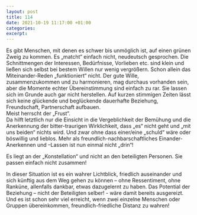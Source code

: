 ```yaml
---
layout: post
title: 114
date: 2021-10-19 11:17:00 +01:00
categories: 
excerpt: 
---
```


Es gibt Menschen, mit denen es schwer bis unmöglich ist, auf einen grünen Zweig zu kommen. Es „matcht“ einfach nicht, neudeutsch gesprochen. Die Schnittmengen der Interessen, Bedürfnisse, Vorlieben etc. sind klein und ließen sich selbst bei bestem Willen nur wenig vergrößern. Schon allein das Miteinander-Reden „funktioniert“ nicht. Der gute Wille, zusammenzukommen und zu harmonieren, mag durchaus vorhanden sein, aber die Momente echter Übereinstimmung sind einfach zu rar. Sie lassen sich im Grunde auch gar nicht herstellen. Auf kurzen stimmigen Zeiten lässt sich keine glückende und beglückende dauerhafte Beziehung, Freundschaft, Partnerschaft aufbauen.\
Meist herrscht der „Frust“.\
Da hilft letztlich nur die Einsicht in die Vergeblichkeit der Bemühung und die Anerkennung der bitter-traurigen Wirklichkeit, dass „es“ nicht geht und „mit uns beiden“ nichts wird. Und zwar ohne dass einer/eine „schuld“ wäre oder böswillig und lieblos. Mehr als freundlich-nachbarschaftliches Einander-Anerkennen und –Lassen ist nun einmal nicht „drin“!

Es liegt an der „Konstellation“ und nicht an den beteiligten Personen. Sie passen einfach nicht zusammen!

In dieser Situation ist es ein wahrer Lichtblick, friedlich auseinander und sich künftig aus dem Weg gehen zu können – ohne Ressentiment, ohne Ranküne, allenfalls dankbar, etwas dazugelernt zu haben. Das Potential der Beziehung – nicht der Beteiligten selber! - wäre damit bereits ausgereizt. Und es ist schon sehr viel erreicht, wenn zwei einzelne Menschen oder Gruppen übereinkommen, freundlich-friedliche Distanz zu wahren!
